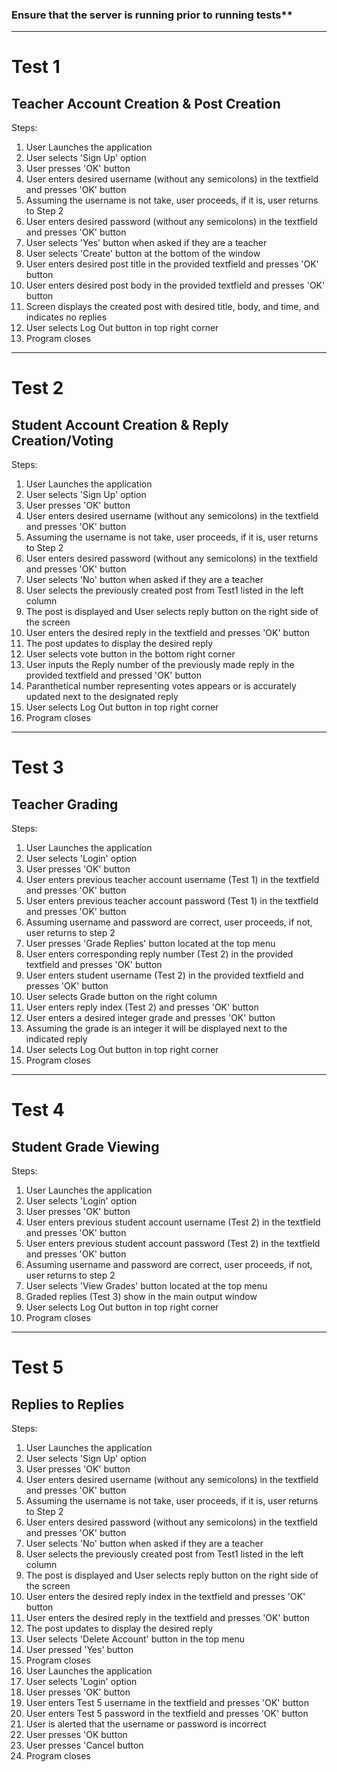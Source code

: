 <h3> Ensure that the server is running prior to running tests** </h3>

<hr></hr>

<h1>Test 1</h1>
<h2>Teacher Account Creation & Post Creation</h2>

Steps:

<ol>
<li> User Launches the application </li>
<li> User selects 'Sign Up' option </li>
<li> User presses 'OK' button </li>
<li> User enters desired username (without any semicolons) in the textfield and presses 'OK' button </li>
<li> Assuming the username is not take, user proceeds, if it is, user returns to Step 2</li>
<li> User enters desired password (without any semicolons) in the textfield and presses 'OK' button </li>
<li> User selects 'Yes' button when asked if they are a teacher</li>
<li> User selects 'Create' button at the bottom of the window </li>
<li> User enters desired post title in the provided textfield and presses 'OK' button </li>
<li> User enters desired post body in the provided textfield and presses 'OK' button </li>
<li> Screen displays the created post with desired title, body, and time, and indicates no replies </li>
<li> User selects Log Out button in top right corner</li>
<li> Program closes</li>

</ol>

<hr></hr>

<h1> Test 2 </hi>
<h2>Student Account Creation & Reply Creation/Voting</h2>

Steps:

<ol>
<li> User Launches the application </li>
<li> User selects 'Sign Up' option </li>
<li> User presses 'OK' button </li>
<li> User enters desired username (without any semicolons) in the textfield and presses 'OK' button </li>
<li> Assuming the username is not take, user proceeds, if it is, user returns to Step 2</li>
<li> User enters desired password (without any semicolons) in the textfield and presses 'OK' button </li>
<li> User selects 'No' button when asked if they are a teacher</li>
<li> User selects the previously created post from Test1 listed in the left column </li>
<li> The post is displayed and User selects reply button on the right side of the screen </li>
<li> User enters the desired reply in the textfield and presses 'OK' button </li>
<li> The post updates to display the desired reply </li>
<li> User selects vote button in the bottom right corner </li>
<li> User inputs the Reply number of the previously made reply in the provided textfield and pressed 'OK' button </li>
<li> Paranthetical number representing votes appears or is accurately updated next to the designated reply </li>
<li> User selects Log Out button in top right corner</li>
<li> Program closes</li>
</ol>

<hr></hr>

<h1> Test 3 </hi>
<h2>Teacher Grading</h2>

Steps:

<ol>
<li> User Launches the application </li>
<li> User selects 'Login' option </li>
<li> User presses 'OK' button </li>
<li> User enters previous teacher account username (Test 1) in the textfield and presses 'OK' button </li>
<li> User enters previous teacher account password (Test 1) in the textfield and presses 'OK' button </li>
<li> Assuming username and password are correct, user proceeds, if not, user returns to step 2 </li>
<li> User presses 'Grade Replies' button located at the top menu </li>
<li> User enters corresponding reply number (Test 2) in the provided textfield and presses 'OK' button </li>
<li> User enters student username (Test 2) in the provided textfield and presses 'OK' button </li>
<li> User selects Grade button on the right column </li>
<li> User enters reply index (Test 2) and presses 'OK' button </li>
<li> User enters a desired integer grade and presses 'OK' button </li>
<li> Assuming the grade is an integer it will be displayed next to the indicated reply </li>
<li> User selects Log Out button in top right corner</li>
<li> Program closes</li>
</ol>

<hr></hr>

<h1> Test 4 </hi>
<h2>Student Grade Viewing</h2>

Steps:

<ol>
<li> User Launches the application </li>
<li> User selects 'Login' option </li>
<li> User presses 'OK' button </li>
<li> User enters previous student account username (Test 2) in the textfield and presses 'OK' button </li>
<li> User enters previous student account password (Test 2) in the textfield and presses 'OK' button </li>
<li> Assuming username and password are correct, user proceeds, if not, user returns to step 2 </li>
<li> User selects 'View Grades' button located at the top menu </li>
<li> Graded replies (Test 3) show in the main output window </li>
<li> User selects Log Out button in top right corner</li>
<li> Program closes</li>
</ol>

<hr></hr>

<h1> Test 5 </hi>
<h2>Replies to Replies</h2>

Steps:

<ol>
<li> User Launches the application </li>
<li> User selects 'Sign Up' option </li>
<li> User presses 'OK' button </li>
<li> User enters desired username (without any semicolons) in the textfield and presses 'OK' button </li>
<li> Assuming the username is not take, user proceeds, if it is, user returns to Step 2</li>
<li> User enters desired password (without any semicolons) in the textfield and presses 'OK' button </li>
<li> User selects 'No' button when asked if they are a teacher</li>
<li> User selects the previously created post from Test1 listed in the left column </li>
<li> The post is displayed and User selects reply button on the right side of the screen </li>
<li> User enters the desired reply index in the textfield and presses 'OK' button </li>
<li> User enters the desired reply in the textfield and presses 'OK' button </li>
<li> The post updates to display the desired reply </li>
<li> User selects 'Delete Account' button in the top menu </li>
<li> User pressed 'Yes' button </li>
<li> Program closes </li>
<li> User Launches the application </li>
<li> User selects 'Login' option </li>
<li> User presses 'OK' button </li>
<li> User enters Test 5 username  in the textfield and presses 'OK' button </li>
<li> User enters Test 5 password  in the textfield and presses 'OK' button </li>
<li> User is alerted that the username or password is incorrect </li>
<li> User presses 'OK button </li>
<li> User presses 'Cancel button </li>
<li> Program closes </li>

</ol>
